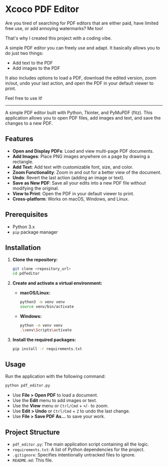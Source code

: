 # Xcoco PDF Editor

Are you tired of searching for PDF editors that are either paid, have limited free use, or add annoying watermarks?
Me too!

That's why I created this project with a coding vibe.

A simple PDF editor you can freely use and adapt. It basically allows you to do just two things:

- Add text to the PDF
- Add images to the PDF

It also includes options to load a PDF, download the edited version, zoom in/out, undo your last action, and open the PDF in your default viewer to print.

Feel free to use it!

---

A simple PDF editor built with Python, Tkinter, and PyMuPDF (fitz). This application allows you to open PDF files, add images and text, and save the changes to a new PDF.

## Features

- **Open and Display PDFs**: Load and view multi-page PDF documents.
- **Add Images**: Place PNG images anywhere on a page by drawing a rectangle.
- **Add Text**: Add text with customizable font, size, and color.
- **Zoom Functionality**: Zoom in and out for a better view of the document.
- **Undo**: Revert the last action (adding an image or text).
- **Save as New PDF**: Save all your edits into a new PDF file without modifying the original.
- **View to Print**: Open the PDF in your default viewer to print.
- **Cross-platform**: Works on macOS, Windows, and Linux.

## Prerequisites

- Python 3.x
- `pip` package manager

## Installation

1.  **Clone the repository:**
    ```bash
    git clone <repository_url>
    cd pdfeditor
    ```

2.  **Create and activate a virtual environment:**
    *   **macOS/Linux:**
        ```bash
        python3 -m venv venv
        source venv/bin/activate
        ```
    *   **Windows:**
        ```bash
        python -m venv venv
        .\venv\Scripts\activate
        ```

3.  **Install the required packages:**
    ```bash
    pip install -r requirements.txt
    ```

## Usage

Run the application with the following command:

```bash
python pdf_editor.py
```

- Use **File > Open PDF** to load a document.
- Use the **Edit** menu to add images or text.
- Use the **View** menu or `Ctrl/Cmd` + `+`/`-` to zoom.
- Use **Edit > Undo** or `Ctrl/Cmd` + `Z` to undo the last change.
- Use **File > Save PDF As...** to save your work.

## Project Structure

- `pdf_editor.py`: The main application script containing all the logic.
- `requirements.txt`: A list of Python dependencies for the project.
- `.gitignore`: Specifies intentionally untracked files to ignore.
- `README.md`: This file.
